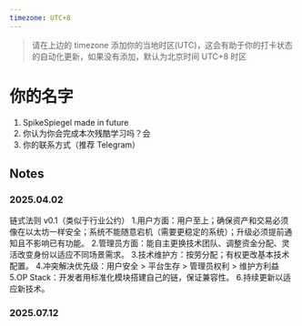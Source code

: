 ```yaml
---
timezone: UTC+8
---
```


> 请在上边的 timezone 添加你的当地时区(UTC)，这会有助于你的打卡状态的自动化更新，如果没有添加，默认为北京时间 UTC+8 时区


# 你的名字

1. SpikeSpiegel made in future
2. 你认为你会完成本次残酷学习吗？会
3. 你的联系方式（推荐 Telegram）

## Notes

<!-- Content_START -->

### 2025.04.02

链式法则 v0.1（类似于行业公约） 
1.用户方面：用户至上；确保资产和交易必须像在以太坊一样安全；系统不能随意宕机（需要更稳定的系统）；升级必须提前通知且不影响已有功能。
2.管理员方面：能自主更换技术团队、调整资金分配、灵活改变身份以适应不同场景需求。
3.技术维护方：按劳分配；有权更改基本技术配置。
4.冲突解决优先级：用户安全 > 平台生存 > 管理员权利 > 维护方利益 
5.OP Stack：开发者用标准化模块搭建自己的链，保证兼容性。
6.持续更新以适应新技术。

### 2025.07.12

<!-- Content_END -->
